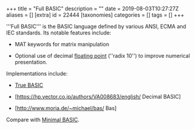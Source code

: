+++
title = "Full BASIC"
description = ""
date = 2019-08-03T10:27:27Z
aliases = []
[extra]
id = 22444
[taxonomies]
categories = []
tags = []
+++

'''Full BASIC''' is the BASIC language defined by various ANSI, ECMA and IEC standards. Its notable features include:

* MAT keywords for matrix manipulation

* Optional use of decimal [floating point](https://rosettacode.org/wiki/floating_point) (''radix 10'') to improve numerical presentation.

Implementations include:

* [True BASIC](https://rosettacode.org/wiki/True_BASIC)

* [https://hp.vector.co.jp/authors/VA008683/english/ Decimal BASIC]

* [http://www.moria.de/~michael/bas/ Bas] 

Compare with [Minimal BASIC](https://rosettacode.org/wiki/Minimal_BASIC).
